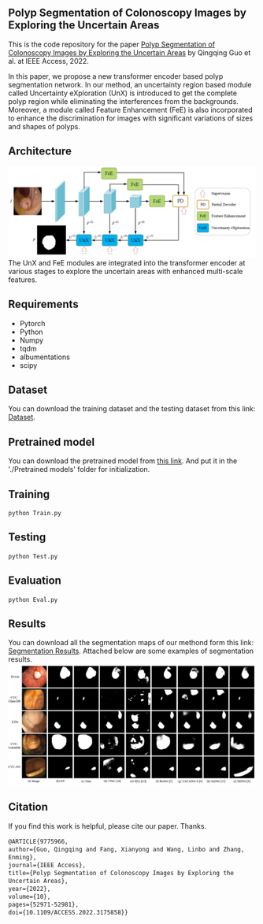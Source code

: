 ## Polyp Segmentation of Colonoscopy Images by Exploring the Uncertain Areas
This is the code repository for the paper  [Polyp Segmentation of Colonoscopy Images by Exploring the Uncertain Areas](https://ieeexplore.ieee.org/document/9775966?source=authoralert) by Qingqing Guo et al. at IEEE Access, 2022.

In this paper, we propose a new transformer encoder based polyp segmentation network. In our method, an uncertainty region based module called Uncertainty eXploration (UnX) is introduced to get the complete polyp region while eliminating the interferences from the backgrounds. Moreover, a module called Feature Enhancement (FeE) is also incorporated to enhance the discrimination for images with significant variations of sizes and shapes of polyps.

## Architecture
![network](img/pipeline.png)The UnX and FeE modules are integrated into the transformer encoder at various stages to explore the uncertain areas with enhanced multi-scale features.

## Requirements

 - Pytorch 
 - Python 
 - Numpy 
 - tqdm
 - albumentations
 - scipy
 
 ## Dataset
You can download the training dataset and the testing dataset from this link: [Dataset](https://drive.google.com/file/d/17Cs2JhKOKwt4usiAYJVJMnXfyZWySn3s/view).

## Pretrained model
You can download the pretrained model from [this link](https://drive.google.com/drive/folders/1Eu8v9vMRvt-dyCH0XSV2i77lAd62nPXV). And put it in the './Pretrained models' folder for initialization. 

## Training

```
python Train.py
```

## Testing

```
python Test.py
```

## Evaluation

```
python Eval.py
```

##  Results
You can download all the segmentation maps of our methond form this link: [Segmentation Results](https://drive.google.com/file/d/1sa6qmzFN0TqnwmQGmThnq0I6If81NXQE/view?usp=sharing).
Attached below are some examples of segmentation results.
![results](img/results.png)


 ## Citation
 If you find this work is helpful, please cite our paper. Thanks.
 

```
@ARTICLE{9775966,
author={Guo, Qingqing and Fang, Xianyong and Wang, Linbo and Zhang, Enming},
journal={IEEE Access}, 
title={Polyp Segmentation of Colonoscopy Images by Exploring the Uncertain Areas},
year={2022},
volume={10},
pages={52971-52981},
doi={10.1109/ACCESS.2022.3175858}}
```

